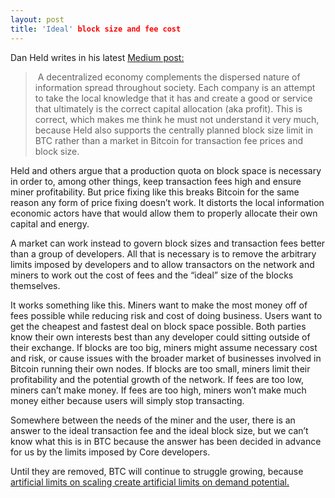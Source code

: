 ```yaml
---
layout: post
title: 'Ideal' block size and fee cost
---
```

Dan Held writes in his latest [Medium post:](https://medium.com/the-bitcoin-times/information-theory-of-money-36247aebdfe1)

>  A decentralized economy complements the dispersed nature of information spread throughout society. Each company is an attempt to take the local knowledge that it has and create a good or service that ultimately is the correct capital allocation (aka profit). This is correct, which makes me think he must not understand it very much, because Held also supports the centrally planned block size limit in BTC rather than a market in Bitcoin for transaction fee prices and block size.

Held and others argue that a production quota on block space is necessary in order to, among other things, keep transaction fees high and ensure miner profitability. But price fixing like this breaks Bitcoin for the same reason any form of price fixing doesn’t work. It distorts the local information economic actors have that would allow them to properly allocate their own capital and energy. 

A market can work instead to govern block sizes and transaction fees better than a group of developers. All that is necessary is to remove the arbitrary limits imposed by developers and to allow transactors on the network and miners to work out the cost of fees and the “ideal” size of the blocks themselves.

It works something like this. Miners want to make the most money off of fees possible while reducing risk and cost of doing business. Users want to get the cheapest and fastest deal on block space possible. Both parties know their own interests best than any developer could sitting outside of their exchange. If blocks are too big, miners might assume necessary cost and risk, or cause issues with the broader market of businesses involved in Bitcoin running their own nodes. If blocks are too small, miners limit their profitability and the potential growth of the network. If fees are too low, miners can’t make money. If fees are too high, miners won’t make much money either because users will simply stop transacting. 

Somewhere between the needs of the miner and the user, there is an answer to the ideal transaction fee and the ideal block size, but we can’t know what this is in BTC because the answer has been decided in advance for us by the limits imposed by Core developers.

Until they are removed, BTC will continue to struggle growing, because [artificial limits on scaling create artificial limits on demand potential.](http://breakingsatoshi.com/2020/01/17/btc-price-cap/)
